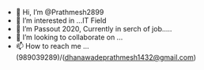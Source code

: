 - 👋 Hi, I’m @Prathmesh2899
- 👀 I’m interested in ...IT Field
- 🌱 I’m Passout 2020, Currently in serch of job.....
- 💞️ I’m looking to collaborate on ...
- 📫 How to reach me ...(989039289)/(dhanawadeprathmesh1432@gmail.com)

<!---
Prathmesh2899/Prathmesh2899 is a ✨ special ✨ repository because its `README.md` (this file) appears on your GitHub profile.
You can click the Preview link to take a look at your changes.
--->
